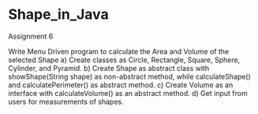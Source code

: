 # Shape_in_Java
Assignment 6

Write Menu Driven program to calculate the Area and Volume of the selected Shape
 a) Create classes as Circle, Rectangle, Square, Sphere, Cylinder, and Pyramid.
 b) Create Shape as abstract class with showShape(String shape) as non-abstract method,
       while calculateShape() and calculatePerimeter() as abstract method.
 c) Create Volume as an interface with calculateVolume() as an abstract method.
 d) Get input from users for measurements of shapes.
